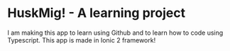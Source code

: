 # HuskMig! - A learning project
I am making this app to learn using Github and to learn how to code using Typescript.
This app is made in Ionic 2 framework! 
